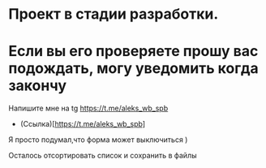 # Проект в стадии разработки.
# Если вы его проверяете прошу вас подождать, могу уведомить когда закончу
 Напишите мне на tg https://t.me/aleks_wb_spb
  * (Ссылка)[https://t.me/aleks_wb_spb]

Я просто подумал,что форма может выключиться )

Осталось отсортировать список и сохранить в файлы